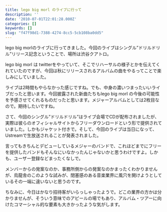 ```yaml
---
title: lego big morl のライブに行って
description: ''
date: '2010-07-01T22:01:28.000Z'
categories: []
keywords: []
slug: "f47f98d1-7388-4274-8cc5-5cb108ba0dd5"
---
```

lego big morlのライブに行ってきました。今回のライブはシングル”ドリルドリル”リリース記念ということで、場所は渋谷クアトロ。

lego big morl は twitterをやっていて、そこでリハーサルの様子とかを伝えてくれていたのですが、今回は秋にリリースされるアルバムの曲をやるってことで楽しみにしていました。

ライブは2時間もやらなかった感じですね。でも、中身の濃いつまったいいライブだったと思います。今回披露された新曲たちもlego big morl の今後の可能性を予感させてくれるものだったと思います。メジャーアルバムとしては2枚目なので。期待したいですね。

さて、今回のシングル”ドリルドリル”はライブ会場でCDが配布されましたが、実際は彼らのオフィシャルサイトからフリーダウンロードという形で提供されていました。しかもジャケット付きで。そして、今回のライブは当日になって、Ustreamで生放送されることが発表されました。

言ってもきちんとデビューしているメジャーのバンドで、これほどまでにフリーを提供したバンドもそんなにいなかったんじゃないかと思うわけですよ。しかも、ユーザー登録などまったくなしで。

メンバーからの発案なのか、事務所側からの発案なのかまったくわかりませんが、烏龍舎のこのような試みが、閉塞感のある音楽業界に風穴を開けようとしているその一端に違いないと思うのです。

ちなみに、今日はかなり招待客がいらっしゃったようで。どこの業界の方かは分かりませんが、そういう意味でのアピールの場でもあり、アルバム・ツアーに向けたコマーシャル的な要素も大きかったような気がします。